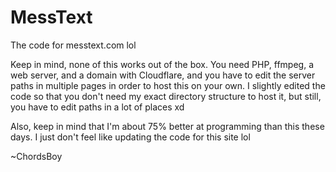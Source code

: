 # MessText
The code for messtext.com lol

Keep in mind, none of this works out of the box. You need PHP, ffmpeg, a web server, and a domain with Cloudflare, and you have to edit the server paths in multiple pages in order to host this on your own.
I slightly edited the code so that you don't need my exact directory structure to host it, but still, you have to edit paths in a lot of places xd

Also, keep in mind that I'm about 75% better at programming than this these days. I just don't feel like updating the code for this site lol


~ChordsBoy
